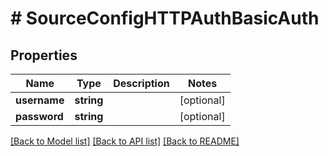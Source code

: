 # # SourceConfigHTTPAuthBasicAuth

## Properties

Name | Type | Description | Notes
------------ | ------------- | ------------- | -------------
**username** | **string** |  | [optional]
**password** | **string** |  | [optional]

[[Back to Model list]](../../README.md#models) [[Back to API list]](../../README.md#endpoints) [[Back to README]](../../README.md)
